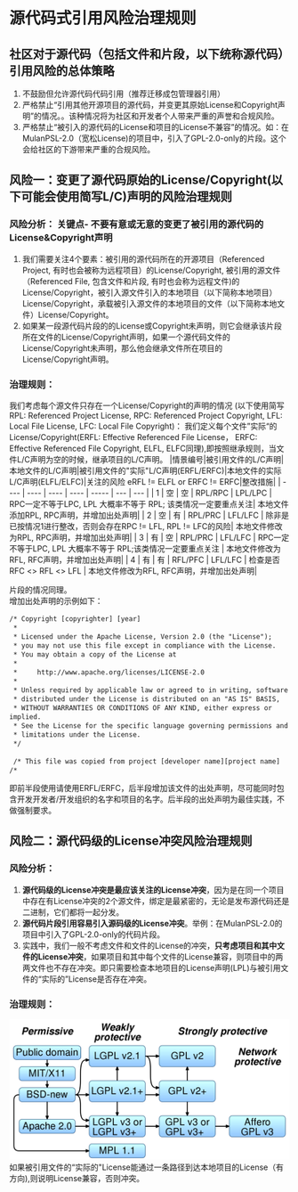 # 源代码式引用风险治理规则
## 社区对于源代码（包括文件和片段，以下统称源代码）引用风险的总体策略
1. 不鼓励但允许源代码代码引用（推荐迁移成包管理器引用）
2. 严格禁止“引用其他开源项目的源代码，并变更其原始License和Copyright声明”的情况。。该种情况将为社区和开发者个人带来严重的声誉和合规风险。
3. 严格禁止“被引入的源代码的License和项目的License不兼容”的情况。如：在MulanPSL-2.0（宽松License)的项目中，引入了GPL-2.0-only的片段。这个会给社区的下游带来严重的合规风险。
## 风险一：变更了源代码原始的License/Copyright(以下可能会使用简写L/C)声明的风险治理规则
### 风险分析： **关键点**- 不要有意或无意的变更了被引用的源代码的License&Copyright声明  
1. 我们需要关注4个要素：被引用的源代码所在的开源项目（Referenced Project, 有时也会被称为远程项目）的License/Copyright, 被引用的源文件（Referenced File, 包含文件和片段, 有时也会称为远程文件)的License/Copyright，被引入源文件引入的本地项目（以下简称本地项目）License/Copyright，承载被引入源文件的本地项目的文件（以下简称本地文件）License/Copyright。
2. 如果某一段源代码片段的的License或Copyright未声明，则它会继承该片段所在文件的License/Copyright声明，如果一个源代码文件的License/Copyright未声明，那么他会继承文件所在项目的License/Copyright声明。
### 治理规则：
我们考虑每个源文件只存在一个License/Copyright的声明的情况 (以下使用简写 RPL: Referenced Project License, RPC: Referenced Project Copyright, LFL: Local File License, LFC: Local File Copyright)：
我们定义每个文件”实际“的License/Copyright(ERFL: Effective Referenced File License， ERFC: Effective Referenced File Copyright, ELFL, ELFC同理),即按照继承规则，当文件L/C声明为空的时候，继承项目的L/C声明。
|情景编号|被引用文件的L/C声明|本地文件的L/C声明|被引用文件的"实际"L/C声明(ERFL/ERFC)|本地文件的实际L/C声明(ELFL/ELFC)|关注的风险 eRFL != ELFL or ERFC != ERFC|整改措施|
| ---- |      ----      |     ----      |        ----          |     -----       | ---     | ---     |
| 1 |        空      |     空         |   RPL/RPC           |    LPL/LPC      | RPC一定不等于LPC, LPL 大概率不等于 RPL; 该类情况一定要重点关注| 本地文件添加RPL, RPC声明，并增加出处声明|
| 2 |        空      |     有         |   RPL/PRC           |    LFL/LFC      | 除非是已按情况1进行整改，否则会存在RPC != LFL, RPL != LFC的风险| 本地文件修改为RPL, RPC声明，并增加出处声明|
| 3 |        有      |     空         |   RPL/PRC           |    LFL/LFC      | RPC一定不等于LPC, LPL 大概率不等于 RPL;该类情况一定要重点关注 | 本地文件修改为RFL, RFC声明，并增加出处声明|
| 4 |        有      |     有         |   RFL/PFC           |    LFL/LFC      | 检查是否 RFC <> RFL <> LFL | 本地文件修改为RFL, RFC声明，并增加出处声明|


片段的情况同理。   
增加出处声明的示例如下：
```
/* Copyright [copyrighter] [year]
 *
 * Licensed under the Apache License, Version 2.0 (the "License");
 * you may not use this file except in compliance with the License.
 * You may obtain a copy of the License at
 *
 *     http://www.apache.org/licenses/LICENSE-2.0
 *
 * Unless required by applicable law or agreed to in writing, software
 * distributed under the License is distributed on an "AS IS" BASIS,
 * WITHOUT WARRANTIES OR CONDITIONS OF ANY KIND, either express or implied.
 * See the License for the specific language governing permissions and
 * limitations under the License.
 */

 /* This file was copied from project [developer name][project name] /*
 ```
即前半段使用请使用ERFL/ERFC，后半段增加该文件的出处声明，尽可能同时包含开发开发者/开发组织的名字和项目的名字。后半段的出处声明为最佳实践，不做强制要求。

## 风险二：源代码级的License冲突风险治理规则
### 风险分析：
1. **源代码级的License冲突是最应该关注的License冲突**，因为是在同一个项目中存在有License冲突的2个源文件，绑定是最紧密的，无论是发布源代码还是二进制，它们都将一起分发。
2. **源代码片段引用容易引入源码级的License冲突**。举例：在MulanPSL-2.0的项目中引入了GPL-2.0-only的代码片段。
3. 实践中，我们一般不考虑文件和文件的License的冲突，**只考虑项目和其中文件的License冲突**，如果项目和其中每个文件的License兼容，则项目中的两两文件也不存在冲突。即只需要检查本地项目的License声明(LPL)与被引用文件的“实际的”License是否存在冲突。
### 治理规则：
![license兼容表](./Floss-license-slide-image.svg.png)
如果被引用文件的“实际的"License能通过一条路径到达本地项目的License（有方向),则说明License兼容，否则冲突。





